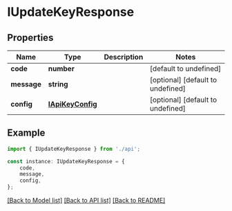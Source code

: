 # IUpdateKeyResponse


## Properties

Name | Type | Description | Notes
------------ | ------------- | ------------- | -------------
**code** | **number** |  | [default to undefined]
**message** | **string** |  | [optional] [default to undefined]
**config** | [**IApiKeyConfig**](IApiKeyConfig.md) |  | [optional] [default to undefined]

## Example

```typescript
import { IUpdateKeyResponse } from './api';

const instance: IUpdateKeyResponse = {
    code,
    message,
    config,
};
```

[[Back to Model list]](../README.md#documentation-for-models) [[Back to API list]](../README.md#documentation-for-api-endpoints) [[Back to README]](../README.md)
